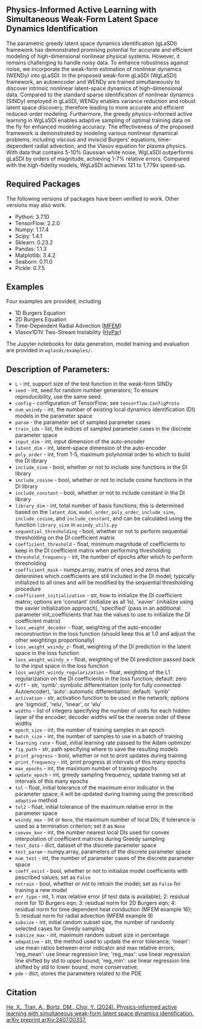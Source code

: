 ## Physics-Informed Active Learning with Simultaneous Weak-Form Latent Space Dynamics Identification
The parametric greedy latent space dynamics identification (gLaSDI) framework has demonstrated promising potential for accurate and efficient modeling of high-dimensional nonlinear physical systems. However, it remains challenging to handle noisy data. To enhance robustness against noise, we incorporate the weak-form estimation of nonlinear dynamics (WENDy) into gLaSDI. In the proposed weak-form gLaSDI (WgLaSDI) framework, an autoencoder and WENDy are trained simultaneously to discover intrinsic nonlinear latent-space dynamics of high-dimensional data. Compared to the standard sparse identification of nonlinear dynamics (SINDy) employed in gLaSDI, WENDy enables variance reduction and robust latent space discovery, therefore leading to more accurate and efficient reduced-order modeling. Furthermore, the greedy physics-informed active learning in WgLaSDI enables adaptive sampling of optimal training data on the fly for enhanced modeling accuracy. The effectiveness of the proposed framework is demonstrated by modeling various nonlinear dynamical problems, including viscous and inviscid Burgers' equations, time-dependent radial advection, and the Vlasov equation for plasma physics. With data that contains 5-10% Gaussian white noise, WgLaSDI outperforms gLaSDI by orders of magnitude, achieving 1-7% relative errors. Compared with the high-fidelity models, WgLaSDI achieves 121 to 1,779x speed-up.


## Required Packages
The following versions of packages have been verified to work. Other versions may also work.
- Python: 3.7.10
- TensorFlow: 2.2.0
- Numpy: 1.17.4
- Scipy: 1.4.1
- Sklearn: 0.23.2
- Pandas: 1.1.3
- Matplotlib: 3.4.2
- Seaborn: 0.11.0
- Pickle: 0.7.5

## Examples
Four examples are provided, including 
- 1D Burgers Equation 
- 2D Burgers Equation
- Time-Dependent Radial Advection ([MFEM](https://github.com/mfem/mfem/blob/master/examples/ex9.cpp))
- Vlasov1D1V Two-Stream Instability ([HyPar](https://github.com/mfem/mfem/blob/master/examples/ex16.cpp))

The Jupyter notebooks for data generation, model training and evaluation are provided in `wglasdi/examples/`. 


## Description of Parameters:
- `L` - int, support size of the test function in the weak-form SINDy
- `seed` - int, seed for random number generators; To ensure reproducibility, use the same seed.
- `config` - configuration of TensorFlow; see `tensorflow.ConfigProto`
- `num_wsindy` - int, the number of existing local dynamics identification (DI) models in the parameter space
- `param` - the parameter set of sampled parameter cases
- `train_idx` - list, the indices of sampled parameter cases in the discrete parameter space
- `input_dim` - int, input dimension of the auto-encoder
- `latent_dim` - int, latent-space dimension of the auto-encoder
- `poly_order` - int, from 1-5, maximum polynomial order to which to build the DI library 
- `include_sine` - bool, whether or not to include sine functions in the DI library
- `include_cosine` - bool, whether or not to include cosine functions in the DI library
- `include_constant` - bool, whether or not to include constant in the DI library
- `library_dim` - int, total number of basis functions; this is determined based on the `latent_dim`, `model_order`, `poly_order`, `include_sine`, `include_cosine`, and `include_constant`, and can be calculated using the function `library_size` in `wsindy_utils.py`
- `sequential_thresholding` - bool, whether or not to perform sequential thresholding on the DI coefficient matrix
- `coefficient_threshold` - float, minimum magnitude of coefficients to keep in the DI coefficient matrix when performing thresholding
- `threshold_frequency` - int, the number of epochs after which to perform thresholding
- `coefficient_mask` - numpy.array, matrix of ones and zeros that determines which coefficients are still included in the DI model; typically initialized to all ones and will be modified by the sequential thresholding procedure
- `coefficient_initialization` - str, how to initialize the DI coefficient matrix; options are 'constant' (initialize as all 1s), 'xavier' (initialize using the xavier initialization approach), 'specified' (pass in an additional parameter init_coefficients that has the values to use to initialize the DI coefficient matrix)
- `loss_weight_decoder` - float, weighting of the auto-encoder reconstruction in the loss function (should keep this at 1.0 and adjust the other weightings proportionally)
- `loss_weight_wsindy_z`- float, weighting of the DI prediction in the latent space in the loss function
- `loss_weight_wsindy_x` - float, weighting of the DI prediction passed back to the input space in the loss function
- `loss_weight_wsindy_regularization` - float, weighting of the L1 regularization on the DI coefficients in the loss function; default: zero
- `diff` - str, 'symb': symbolic differentiation (only for fully connected Autoencoder), 'auto': automatic differentiation; default: 'symb'
- `activation` - str, activation function to be used in the network; options are 'sigmoid', 'relu', 'linear', or 'elu'
- `widths` - list of integers specifying the number of units for each hidden layer of the encoder; decoder widths will be the reverse order of these widths
- `epoch_size` - int, the number of training samples in an epoch
- `batch_size` - int, the number of samples to use in a batch of training
- `learning rate` - float, initial learning rate passed to the Adam optimizer
- `fig_path` - str, path specifying where to save the resulting models
- `print_progress` - bool, whether or not to print updates during training
- `print_frequency` - int, print progress at intervals of this many epochs
- `max_epochs` - int, the maximum number of training epochs
- `update_epoch` - int, greedy sampling frequency, update training set at intervals of this many epochs
- `tol` - float, initial tolerance of the maximum error indicator in the parameter space; it will be updated during training using the prescribed `adaptive` method
- `tol2` - float, initial tolerance of the maximum relative error in the parameter space
- `wsindy_max` - int or `None`, the maximum number of local DIs; if tolerance is used as a termination criterion; set it as `None`
- `convex_knn` - int, the number nearest local DIs used for convex interpolation of coefficient matrices during Greedy sampling
- `test_data` - dict, dataset of the discrete parameter space
- `test_param` - numpy.array, parameters of the discrete parameter space
- `num_test` - int, the number of parameter cases of the discrete parameter space
- `coeff_exist` - bool, whether or not to initialize model coefficients with pescribed values; set as `False`
- `retrain` - bool, whether or not to retrain the model; set as `False` for training a new model
- `err_type` - int, 1: max relative error (if test data is available); 2: residual norm for 1D Burgers eqn; 3: residual norm for 2D Burgers eqn; 4: residual norm for time dependent heat conduction (MFEM example 16); 5: residual norm for radial advection (MFEM example 9)
- `subsize` - int, initial random subset size, the number of randomly selected cases for Greedy sampling
- `subsize_max` - int, maximum random subset size in percentage
- `adapative` - str, the method used to update the error tolerance; 'mean': use mean ratios between error indicator and max relative errors; 'reg_mean': use linear regression line; 'reg_max': use linear regression line shifted by std to upper bound; 'reg_min': use linear regression line shifted by std to lower bound, more conservative; 
- `pde` - dict, stores the parameters related to the PDE


## Citation
[He, X., Tran, A., Bortz, DM., Choi, Y. (2024). Physics-informed active learning with simultaneous weak-form latent space dynamics identification. arXiv preprint arXiv:2407.00337.](https://arxiv.org/abs/2407.00337)
